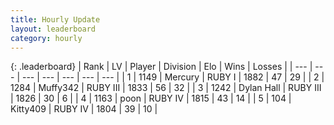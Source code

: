 ```yaml
---
title: Hourly Update
layout: leaderboard
category: hourly
---
```


{: .leaderboard}
| Rank | LV | Player | Division | Elo | Wins | Losses |
| --- | --- | --- | --- | --- | --- | --- |
| <span data-change="0">1</span> | 1149 | <span title="ID: 692745">Mercury</span> | RUBY I | <span data-change="17">1882</span> | <span data-change="2">47</span> | <span data-change="0">29</span> |
| <span data-change="0">2</span> | 1284 | <span title="ID: 720567">Muffy342</span> | RUBY III | <span data-change="0">1833</span> | <span data-change="0">56</span> | <span data-change="0">32</span> |
| <span data-change="0">3</span> | 1242 | <span title="ID: 174294">Dylan Hall</span> | RUBY III | <span data-change="6">1826</span> | <span data-change="1">30</span> | <span data-change="0">6</span> |
| <span data-change="0">4</span> | 1163 | <span title="ID: 540690">poon</span> | RUBY IV | <span data-change="0">1815</span> | <span data-change="0">43</span> | <span data-change="0">14</span> |
| <span data-change="0">5</span> | 104 | <span title="ID: 459203">Kitty409</span> | RUBY IV | <span data-change="0">1804</span> | <span data-change="0">39</span> | <span data-change="0">10</span> |